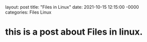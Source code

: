 layout: post
title: "Files in Linux"
date: 2021-10-15 12:15:00 -0000
categories: Files Linux

# this is a post about Files in linux.
